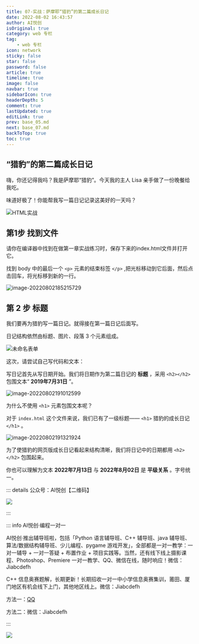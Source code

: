 ```yaml
---
title: 07-实战：萨摩耶“猎豹”的第二篇成长日记
date: 2022-08-02 16:43:57
author: AI悦创
isOriginal: true
category: web 专栏
tag:
    - web 专栏
icon: network
sticky: false
star: false
password: false
article: true
timeline: true
image: false
navbar: true
sidebarIcon: true
headerDepth: 5
comment: true
lastUpdated: true
editLink: true
prev: base_05.md
next: base_07.md
backToTop: true
toc: true
---
```


## “猎豹”的第二篇成长日记

嗨，你还记得我吗？我是萨摩耶“猎豹”。今天我的主人 Lisa 亲手做了一份晚餐给我吃。

味道好极了！你能帮我写一篇日记记录这美好的一天吗？

![HTML实战](./base_06.assets/1564991566226580.jpg)

## 第1步 找到文件

请你在编译器中找到在做第一章实战练习时，保存下来的index.html文件并打开它。

找到 body 中的最后一个 `<p>` 元素的结束标签 `</p>` ,把光标移动到它后面，然后点击回车，将光标移到新的一行。

![image-20220802185215729](./base_06.assets/image-20220802185215729.png)

## 第 2 步 标题

我们要再为猎豹写一篇日记。就得接在第一篇日记后面写。

日记结构依然由标题、图片、段落 3 个元素组成。

![未命名表单](./base_06.assets/未命名表单.png)

这次，请尝试自己写代码和文本：

写日记首先从写日期开始。我们将日期作为第二篇日记的 **标题** ，采用 `<h2></h2>` 包围文本“ **2019年7月31日** ”。

![image-20220802191012599](./base_06.assets/image-20220802191012599.png)

为什么不使用 `<h1>` 元素包围文本呢？

对于 `index.html` 这个文件来说，我们已有了一级标题—— `<h1>` 猎豹的成长日记 `</h1>` 。

![image-20220802191321924](./base_06.assets/image-20220802191321924.png)

为了使猎豹的网页版成长日记看起来结构清晰，我们将日记中的日期都用 `<h2></h2>` 包围起来。

你也可以理解为文本 **2022年7月13日** 与 **2022年8月02日** 是 **平级关系** 。字号统一。



















::: details 公众号：AI悦创【二维码】

![](/gzh.jpg)

:::

::: info AI悦创·编程一对一

AI悦创·推出辅导班啦，包括「Python 语言辅导班、C++ 辅导班、java 辅导班、算法/数据结构辅导班、少儿编程、pygame 游戏开发」，全部都是一对一教学：一对一辅导 + 一对一答疑 + 布置作业 + 项目实践等。当然，还有线下线上摄影课程、Photoshop、Premiere 一对一教学、QQ、微信在线，随时响应！微信：Jiabcdefh

C++ 信息奥赛题解，长期更新！长期招收一对一中小学信息奥赛集训，莆田、厦门地区有机会线下上门，其他地区线上。微信：Jiabcdefh

方法一：[QQ](http://wpa.qq.com/msgrd?v=3&uin=1432803776&site=qq&menu=yes)

方法二：微信：Jiabcdefh

:::

![](/zsxq.jpg)









